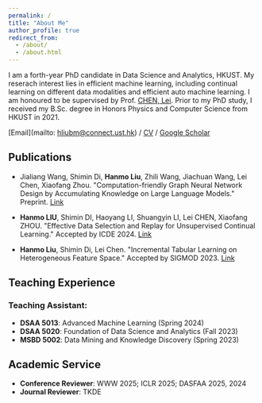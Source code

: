 ```yaml
---
permalink: /
title: "About Me"
author_profile: true
redirect_from: 
  - /about/
  - /about.html
---
```


I am a forth-year PhD candidate in Data Science and Analytics, HKUST. My reserach interest lies in efficient machine learning, including continual learning on different data modalities and efficient auto machine learning. I am honoured to be supervised by Prof. [CHEN, Lei](https://cse.hkust.edu.hk/~leichen/). Prior to my PhD study, I received my B.Sc. degree in Honors Physics and Computer Science from HKUST in 2021.

[Email](mailto: hliubm@connect.ust.hk) / [CV](https://liuhanmo321.github.io/files/Hanmo_Liu_CV.pdf) / [Google Scholar](https://scholar.google.com/citations?user=7cL-8BkAAAAJ)

## Publications

- Jialiang Wang, Shimin Di, **Hanmo Liu**, Zhili Wang, Jiachuan Wang, Lei Chen, Xiaofang Zhou. "Computation-friendly Graph Neural Network Design by Accumulating Knowledge on Large Language Models." Preprint. [Link](https://arxiv.org/abs/2408.06717) 

- **Hanmo LIU**, Shimin DI, Haoyang LI, Shuangyin LI, Lei CHEN, Xiaofang ZHOU. "Effective Data Selection and Replay for Unsupervised Continual Learning." Accepted by ICDE 2024. [Link](https://ieeexplore.ieee.org/abstract/document/10598102) 

- **Hanmo Liu**, Shimin Di, Lei Chen. "Incremental Tabular Learning on Heterogeneous Feature Space." Accepted by SIGMOD 2023. [Link](https://dl.acm.org/doi/10.1145/3588698)

## Teaching Experience

### Teaching Assistant: 

- **DSAA 5013**: Advanced Machine Learning (Spring 2024)
- **DSAA 5020**: Foundation of Data Science and Analytics (Fall 2023)
- **MSBD 5002**: Data Mining and Knowledge Discovery (Spring 2023)

## Academic Service

- **Conference Reviewer**: WWW 2025; ICLR 2025; DASFAA 2025, 2024
- **Journal Reviewer**: TKDE